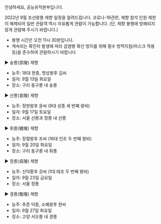 안녕하세요, 궁능유적본부입니다.

2022년 9월 조선왕릉 제향 일정을 알려드립니다. 코로나-19관련, 제향 참석 인원 제한이 해제되어 일반 관람객 역시 자유롭게 관람이 가능합니다. (단, 제향 봉행에 방해되지 않게 관람해 주시기 바랍니다.)

- 봉행 시간은 오전 11시 30분입니다.
- 계속되는 확진자 발생에 따라 감염병 확산 방지를 위해 필수 방역지침(마스크 착용 등)을 준수하여 관람하시기 바랍니다

▶ 숭릉(崇陵) 제향
  - 능주: 18대 현종, 명성왕후 김씨
  - 일자: 9월 13일 화요일
  - 장소: 구리 동구릉 내 숭릉

▶ 선릉(宣陵) 제향
  - 능주: 정현왕후 윤씨 (9대 성종 세 번째 왕비)
  - 일자: 9월 17일 토요일
  - 장소: 서울 선릉과 정릉 내 선릉

▶ 휘릉(徽陵) 제향
  - 능주: 장렬왕후 조씨 (16대 인조 두 번째 왕비)
  - 일자: 9월 20일 화요일
  - 장소: 구리 동구릉 내 휘릉

▶ 정릉(貞陵) 제향
  - 능주: 신덕황후 강씨 (1대 태조 두 번째 왕비)
  - 일자: 9월 23일 금요일
  - 장소: 서울 정릉

▶ 경릉(敬陵) 제향
  - 능주: 추존 덕종, 소혜왕후 한씨
  - 일자: 9월 27일 화요일
  - 장소: 고양 서오릉 내 경릉